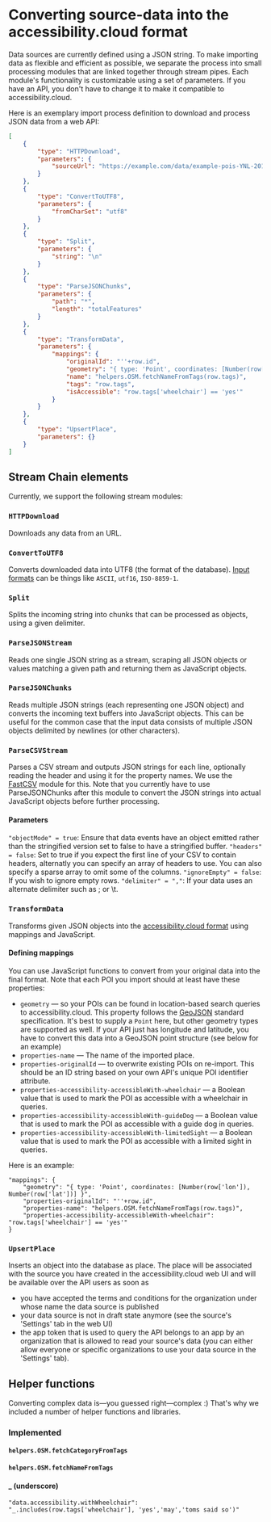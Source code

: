 # Converting source-data into the accessibility.cloud format

Data sources are currently defined using a JSON string. To make importing data as flexible and efficient as possible, we separate the process into small processing modules that are linked together through stream pipes. Each module's functionality is customizable using a set of parameters. If you have an API, you don't have to change it to make it compatible to accessibility.cloud.

Here is an exemplary import process definition to download and process JSON data from a web API:

```json
[
    {
        "type": "HTTPDownload",
        "parameters": {
            "sourceUrl": "https://example.com/data/example-pois-YNL-2016-08-10.json"
        }
    },
    {
        "type": "ConvertToUTF8",
        "parameters": {
            "fromCharSet": "utf8"
        }
    },
    {
        "type": "Split",
        "parameters": {
            "string": "\n"
        }
    },
    {
        "type": "ParseJSONChunks",
        "parameters": {
            "path": "*",
            "length": "totalFeatures"
        }
    },
    {
        "type": "TransformData",
        "parameters": {
            "mappings": {
                "originalId": "''+row.id",
                "geometry": "{ type: 'Point', coordinates: [Number(row['lon']), Number(row['lat'])] }",
                "name": "helpers.OSM.fetchNameFromTags(row.tags)",
                "tags": "row.tags",
                "isAccessible": "row.tags['wheelchair'] == 'yes'"
            }
        }
    },
    {
        "type": "UpsertPlace",
        "parameters": {}
    }
]
```

## Stream Chain elements

Currently, we support the following stream modules:

### `HTTPDownload`
Downloads any data from an URL.

### `ConvertToUTF8`
Converts downloaded data into UTF8 (the format of the database). [Input formats](https://github.com/bnoordhuis/node-iconv) can be things like `ASCII`, `utf16`, `ISO-8859-1`.

### `Split`
Splits the incoming string into chunks that can be processed as objects, using a given delimiter.

### `ParseJSONStream`
Reads one single JSON string as a stream, scraping all JSON objects or values matching a given path and returning them as JavaScript objects.

### `ParseJSONChunks`
Reads multiple JSON strings (each representing one JSON object) and converts the incoming text buffers into JavaScript objects. This can be useful for the common case that the input data consists of multiple JSON objects delimited by newlines (or other characters).

### `ParseCSVStream`
Parses a CSV stream and outputs JSON strings for each line, optionally reading the header and using it for the property names. We use the [FastCSV](https://www.npmjs.com/package/fast-csv) module for this. Note that you currently have to use ParseJSONChunks after this module to convert the JSON strings into actual JavaScript objects before further processing.

#### Parameters
`"objectMode" = true`: Ensure that data events have an object emitted rather than the stringified version set to false to have a stringified buffer.
`"headers" = false`: Set to true if you expect the first line of your CSV to contain headers, alternatly you can specify an array of headers to use. You can also specify a sparse array to omit some of the columns.
`"ignoreEmpty" = false`: If you wish to ignore empty rows.
`"delimiter" = ","`: If your data uses an alternate delimiter such as ; or \t.

### `TransformData`
Transforms given JSON objects into the [accessibility.cloud format](./exchange-format.md) using mappings and JavaScript.

#### Defining mappings

You can use JavaScript functions to convert from your original data into the final format. Note that each POI you import should at least have these properties:
- `geometry` — so your POIs can be found in location-based search queries to accessibility.cloud. This property follows the [GeoJSON](http://geojson.org/geojson-spec.html) standard specification. It's best to supply a `Point` here, but other geometry types are supported as well. If your API just has longitude and latitude, you have to convert this data into a GeoJSON point structure (see below for an example)
- `properties-name` — The name of the imported place.
- `properties-originalId` — to overwrite existing POIs on re-import. This should be an ID string based on your own API's unique POI identifier attribute.
- `properties-accessibility-accessibleWith-wheelchair` — a Boolean value that is used to mark the POI as accessible with a wheelchair in queries.
- `properties-accessibility-accessibleWith-guideDog` — a Boolean value that is used to mark the POI as accessible with a guide dog in queries.
- `properties-accessibility-accessibleWith-limitedSight` — a Boolean value that is used to mark the POI as accessible with a limited sight in queries.

Here is an example:

```
"mappings": {
    "geometry": "{ type: 'Point', coordinates: [Number(row['lon']), Number(row['lat'])] }",
    "properties-originalId": "''+row.id",
    "properties-name": "helpers.OSM.fetchNameFromTags(row.tags)",
    "properties-accessibility-accessibleWith-wheelchair": "row.tags['wheelchair'] == 'yes'"
}
```

### `UpsertPlace`

Inserts an object into the database as place. The place will be associated with the source you have created in the accessibility.cloud web UI and will be available over the API users as soon as

- you have accepted the terms and conditions for the organization under whose name the data source is published
- your data source is not in draft state anymore (see the source's 'Settings' tab in the web UI)
- the app token that is used to query the API belongs to an app by an organization that is allowed to read your source's data (you can either allow everyone or specific organizations to use your data source in the 'Settings' tab).



## Helper functions
Converting complex data is—you guessed right—complex :) That's why we included a number of helper functions and libraries.

### Implemented

#### `helpers.OSM.fetchCategoryFromTags`

#### `helpers.OSM.fetchNameFromTags`

#### _ (underscore)

```
"data.accessibility.withWheelchair": "_.includes(row.tags['wheelchair'], 'yes','may','toms said so')"
```


